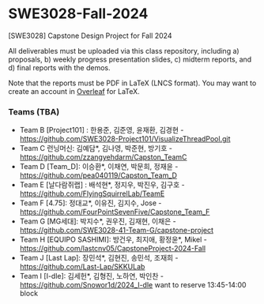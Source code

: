 # SWE3028-Fall-2024
[SWE3028] Capstone Design Project for Fall 2024

All deliverables must be uploaded via this class repository, 
including a) proposals, b) weekly progress presentation slides,
c) midterm reports, and d) final reports with the demos.

Note that the reports must be PDF in LaTeX (LNCS format).
You may want to create an account in [Overleaf](https://www.overleaf.com/latex/templates/springer-lecture-notes-in-computer-science/kzwwpvhwnvfj) for LaTeX.

### Teams (TBA)
* Team B [Project101] : 한용준, 김준영, 윤재환, 김경현 - https://github.com/SWE3028-Project101/VisualizeThreadPool.git
* Team C 런닝머신: 김예담*, 김나영, 박준현, 방기호 - https://github.com/zzangyehdarm/Capston_TeamC
* Team D [Team_D]: 이승환*, 이채연, 박문희, 정재윤 - https://github.com/pea040119/Capston_Team_D
* Team E [날다람쥐랩] : 배석현*, 정지우, 박진우, 김구호 - https://github.com/FlyingSquirrelLab/TeamE
* Team F [4.75]: 정대교*, 이유진, 김지수, Jose - https://github.com/FourPointSevenFive/Capstone_Team_F
* Team G [MG세대]: 박지수*, 권우진, 김재현, 이채은 - https://github.com/SWE3028-41-Team-G/capstone-project
* Team H [EQUIPO SASHIMI]: 방건우, 최지애, 황정윤*, Mikel - https://github.com/lastcnv05/CapstoneProject-2024-Fall
* Team J [Last Lap]: 장민석*, 김현진, 송민석, 조재희 - https://github.com/Last-Lap/SKKULab
* Team I [I-dle]: 김세헌*, 김형진, 노하연, 박인찬 - https://github.com/Snowor1d/2024_I-dle
want to reserve 13:45-14:00 block
